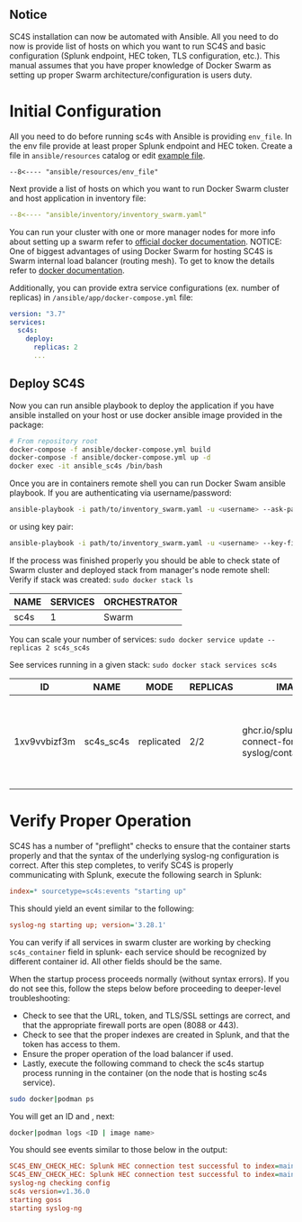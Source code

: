 ## Notice
SC4S installation can now be automated with Ansible. All you need to do now is provide list of hosts on which you want to run SC4S and basic configuration (Splunk endpoint, HEC token, TLS configuration, etc.).
This manual assumes that you have proper knowledge of Docker Swarm as setting up proper Swarm architecture/configuration is users duty.

# Initial Configuration

All you need to do before running sc4s with Ansible is providing `env_file`. In the env file provide at least proper Splunk endpoint and HEC token.
Create a file in `ansible/resources` catalog or edit [example file](ansible/resources/env_file).

``` dotenv
--8<---- "ansible/resources/env_file"
```
Next provide a list of hosts on which you want to run Docker Swarm cluster and host application in inventory file:
``` yaml
--8<---- "ansible/inventory/inventory_swarm.yaml"
```
You can run your cluster with one or more manager nodes for more info about setting up a swarm refer to [official docker documentation](https://docs.docker.com/engine/swarm/).
NOTICE: One of biggest advantages of using Docker Swarm for hosting SC4S is Swarm internal load balancer (routing mesh). To get to know the details refer to [docker documentation](https://docs.docker.com/engine/swarm/ingress/).

Additionally, you can provide extra service configurations (ex. number of replicas) in `/ansible/app/docker-compose.yml` file:
``` yaml
version: "3.7"
services:
  sc4s:
    deploy:
      replicas: 2
      ...
```
## Deploy SC4S
Now you can run ansible playbook to deploy the application if you have ansible installed on your host
or use docker ansible image provided in the package:
```bash
# From repository root
docker-compose -f ansible/docker-compose.yml build
docker-compose -f ansible/docker-compose.yml up -d
docker exec -it ansible_sc4s /bin/bash
```
Once you are in containers remote shell you can run Docker Swam ansible playbook.
If you are authenticating via username/password:
``` bash 
ansible-playbook -i path/to/inventory_swarm.yaml -u <username> --ask-pass path/to/playbooks/docker_swarm.yml
```
or using key pair:
``` bash 
ansible-playbook -i path/to/inventory_swarm.yaml -u <username> --key-file <key_file> path/to/playbooks/docker_swarm.yml
```

If the process was finished properly you should be able to check state of Swarm cluster and deployed stack from manager's node remote shell:
Verify if stack was created:
```sudo docker stack ls```

|NAME    | SERVICES | ORCHESTRATOR |
|--------|----------|--------------|
|sc4s    | 1        | Swarm        |

You can scale your number of services:
```sudo docker service update --replicas 2 sc4s_sc4s```

See services running in a given stack: 
```sudo docker stack services sc4s```

|ID            | NAME      | MODE       | REPLICAS | IMAGE                                                  | PORTS                                                            |
|--------------|-----------|------------|----------|--------------------------------------------------------|------------------------------------------------------------------|
|1xv9vvbizf3m  | sc4s_sc4s | replicated | 2/2      | ghcr.io/splunk/splunk-connect-for-syslog/container2:2  | *:514->514/tcp, *:601->601/tcp, *:6514->6514/tcp, *:514->514/udp |


# Verify Proper Operation

SC4S has a number of "preflight" checks to ensure that the container starts properly and that the syntax of the underlying syslog-ng
configuration is correct.  After this step completes, to verify SC4S is properly communicating with Splunk,
execute the following search in Splunk:

```ini
index=* sourcetype=sc4s:events "starting up"
```

This should yield an event similar to the following:

```ini
syslog-ng starting up; version='3.28.1'
```
You can verify if all services in swarm cluster are working by checking ```sc4s_container``` field in splunk- each service should be recognized by different container id. All other fields should be the same.

When the startup process proceeds normally (without syntax errors). If you do not see this,
follow the steps below before proceeding to deeper-level troubleshooting:

* Check to see that the URL, token, and TLS/SSL settings are correct, and that the appropriate firewall ports are open (8088 or 443).
* Check to see that the proper indexes are created in Splunk, and that the token has access to them.
* Ensure the proper operation of the load balancer if used.
* Lastly, execute the following command to check the sc4s startup process running in the container (on the node that is hosting sc4s service).
```bash
sudo docker|podman ps
```
You will get an ID and <image name>, next: 

```bash
docker|podman logs <ID | image name> 
```

You should see events similar to those below in the output:

```ini
SC4S_ENV_CHECK_HEC: Splunk HEC connection test successful to index=main for sourcetype=sc4s:fallback...
SC4S_ENV_CHECK_HEC: Splunk HEC connection test successful to index=main for sourcetype=sc4s:events...
syslog-ng checking config
sc4s version=v1.36.0
starting goss
starting syslog-ng
```